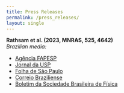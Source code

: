 ```yaml
---
title: Press Releases
permalink: /press_releases/
layout: single
---
```


**Rathsam et al. (2023, MNRAS, 525, 4642)**  
*Brazilian media:*  
- [Agência FAPESP](https://agencia.fapesp.br/astronomos-estudam-quimica-estelar-em-busca-de-exoplanetas/50191)
- [Jornal da USP](https://jornal.usp.br/ciencias/astronomos-estudam-quimica-das-estrelas-em-busca-de-planetas-fora-do-sistema-solar/)
- [Folha de São Paulo](https://www1.folha.uol.com.br/blogs/mensageiro-sideral/2023/11/estudo-brasileiro-aponta-onde-procurar-sistemas-similares-ao-solar.shtml)
- [Correio Braziliense](https://www.correiobraziliense.com.br/ciencia-e-saude/2023/11/6652901-pesquisa-da-usp-da-novas-pistas-sobre-exoplanetas.html)
- [Boletim da Sociedade Brasileira de Física](https://www.sbfisica.org.br/v1/boletim/2023_040.html)
